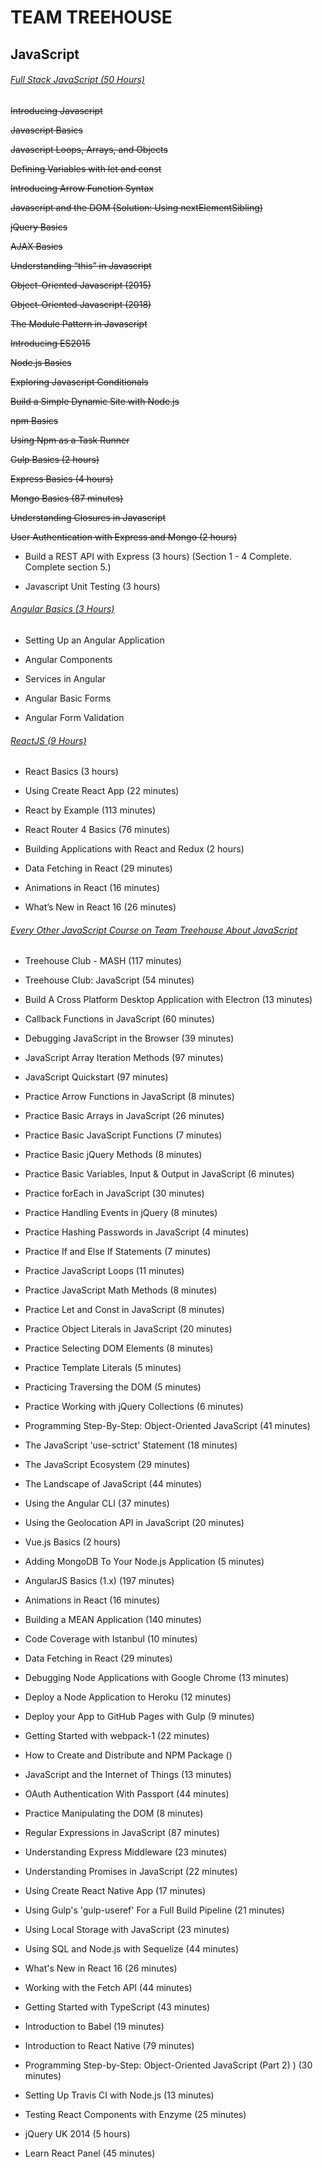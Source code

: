 # **TEAM TREEHOUSE**

## **JavaScript**

###### [Full Stack JavaScript (50 Hours)](https://teamtreehouse.com/tracks/full-stack-javascript)

~~Introducing Javascript~~

~~Javascript Basics~~

~~Javascript Loops, Arrays, and Objects~~

~~Defining Variables with let and const~~

~~Introducing Arrow Function Syntax~~

~~Javascript and the DOM (Solution: Using nextElementSibling)~~

~~jQuery Basics~~

~~AJAX Basics~~

~~Understanding “this” in Javascript~~

~~Object-Oriented Javascript (2015)~~

~~Object-Oriented Javascript (2018)~~

~~The Module Pattern in Javascript~~

~~Introducing ES2015~~

~~Node.js Basics~~

~~Exploring Javascript Conditionals~~

~~Build a Simple Dynamic Site with Node.js~~

~~npm Basics~~

~~Using Npm as a Task Runner~~ 

~~Gulp Basics (2 hours)~~

~~Express Basics (4 hours)~~

~~Mongo Basics (87 minutes)~~

~~Understanding Closures in Javascript~~

~~User Authentication with Express and Mongo (2 hours)~~

- Build a REST API with Express (3 hours) (Section 1 - 4 Complete. Complete section 5.)

- Javascript Unit Testing (3 hours)

###### [Angular Basics (3 Hours)](https://teamtreehouse.com/library/angular-basics-2)

- Setting Up an Angular Application

- Angular Components

- Services in Angular

- Angular Basic Forms

- Angular Form Validation

###### [ReactJS (9 Hours)](https://teamtreehouse.com/tracks/learn-react)

- React Basics (3 hours)

- Using Create React App (22 minutes)

- React by Example (113 minutes)

- React Router 4 Basics (76 minutes)

- Building Applications with React and Redux (2 hours)

- Data Fetching in React (29 minutes)

- Animations in React (16 minutes)

- What’s New in React 16 (26 minutes)

###### [Every Other JavaScript Course on Team Treehouse About JavaScript](https://teamtreehouse.com/library/topic:javascript/sort:difficulty)

- Treehouse Club - MASH (117 minutes)

- Treehouse Club: JavaScript (54 minutes)

- Build A Cross Platform Desktop Application with Electron (13 minutes)

- Callback Functions in JavaScript (60 minutes)

- Debugging JavaScript in the Browser (39 minutes)

- JavaScript Array Iteration Methods (97 minutes)

- JavaScript Quickstart (97 minutes)

- Practice Arrow Functions in JavaScript (8 minutes)

- Practice Basic Arrays in JavaScript (26 minutes)

- Practice Basic JavaScript Functions (7 minutes)

- Practice Basic jQuery Methods (8 minutes)

- Practice Basic Variables, Input & Output in JavaScript (6 minutes)

- Practice forEach in JavaScript (30 minutes)

- Practice Handling Events in jQuery (8 minutes)

- Practice Hashing Passwords in JavaScript (4 minutes)

- Practice If and Else If Statements (7 minutes)

- Practice JavaScript Loops (11 minutes)

- Practice JavaScript Math Methods (8 minutes)

- Practice Let and Const in JavaScript (8 minutes)

- Practice Object Literals in JavaScript (20 minutes)

- Practice Selecting DOM Elements (8 minutes)

- Practice Template Literals (5 minutes)

- Practicing Traversing the DOM (5 minutes)

- Practice Working with jQuery Collections (6 minutes)

- Programming Step-By-Step: Object-Oriented JavaScript (41 minutes)

- The JavaScript 'use-sctrict' Statement (18 minutes)

- The JavaScript Ecosystem (29 minutes)

- The Landscape of JavaScript (44 minutes)

- Using the Angular CLI (37 minutes)

- Using the Geolocation API in JavaScript (20 minutes)

- Vue.js Basics (2 hours)

- Adding MongoDB To Your Node.js Application (5 minutes)

- AngularJS Basics (1.x) (197 minutes)

- Animations in React (16 minutes)

- Building a MEAN Application (140 minutes)

- Code Coverage with Istanbul (10 minutes)

- Data Fetching in React (29 minutes)

- Debugging Node Applications with Google Chrome (13 minutes)

- Deploy a Node Application to Heroku (12 minutes)

- Deploy your App to GitHub Pages with Gulp (9 minutes)

- Getting Started with webpack-1 (22 minutes)

- How to Create and Distribute and NPM Package ()

- JavaScript and the Internet of Things (13 minutes)

- OAuth Authentication With Passport (44 minutes)

- Practice Manipulating the DOM (8  minutes)

- Regular Expressions in JavaScript (87 minutes)

- Understanding Express Middleware (23 minutes)

- Understanding Promises in JavaScript (22 minutes)

- Using Create React Native App (17 minutes)

- Using Gulp's 'gulp-useref' For a Full Build Pipeline (21 minutes)

- Using Local Storage with JavaScript (23 minutes)

- Using SQL and Node.js with Sequelize (44 minutes)

- What's New in React 16 (26 minutes)

- Working with the Fetch API (44 minutes)

- Getting Started with TypeScript (43  minutes)

- Introduction to Babel (19 minutes)

- Introduction to React Native (79 minutes)

- Programming Step-by-Step: Object-Oriented JavaScript (Part 2) ) (30 minutes)

- Setting Up Travis CI with Node.js (13 minutes)

- Testing React Components with Enzyme (25 minutes)

- jQuery UK 2014 (5 hours)

- Learn React Panel (45 minutes)